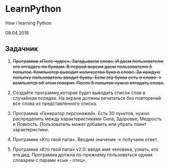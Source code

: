 # LearnPython
How i learning Python

08.04.2018

## Задачник

1. ~~Программа «Поле чудес». Загадываем слово. И даем пользователю его отгадать по буквам. В первой версии даем пользователю 5 попыток. Компьютер выводит количество букв в слове. За каждую попытку пользователь вводит букву. Если эта буква есть в слове → компьютер об этом говорит. После 5 попыток нужно отгадать слово.~~

2. Создайте программу,которая будет выводить список слов в случайном порядке. На экране должны печататься без повторений все слова из представленного списка.

3. Программа «Генератор персонажей». Есть 30 пунктов, нужно распределить между характеристиками Сила, Здоровье, Медрость и Ловкость. Пользователь может добавить или убрать поинт характеристики.

4. Программа «Кто твой папа». Вводим значение → получаем ответ.

5. Программа «Кто твой папа» v2.0: введя имя человека, узнать, кто его дед. Программа должна по-прежнему пользоваться одним словарем с парами «сын - отец».
